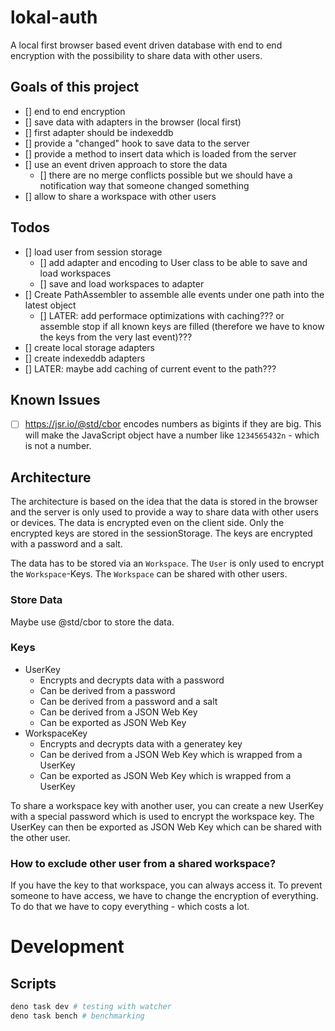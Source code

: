 # lokal-auth

A local first browser based event driven database with end to end encryption
with the possibility to share data with other users.

## Goals of this project

- [] end to end encryption
- [] save data with adapters in the browser (local first)
- [] first adapter should be indexeddb
- [] provide a "changed" hook to save data to the server
- [] provide a method to insert data which is loaded from the server
- [] use an event driven approach to store the data
  - [] there are no merge conflicts possible but we should have a notification
    way that someone changed something
- [] allow to share a workspace with other users

## Todos

- [] load user from session storage
  - [] add adapter and encoding to User class to be able to save and load
    workspaces
  - [] save and load workspaces to adapter
- [] Create PathAssembler to assemble alle events under one path into the latest
  object
  - [] LATER: add performace optimizations with caching??? or assemble stop if
    all known keys are filled (therefore we have to know the keys from the very
    last event)???
- [] create local storage adapters
- [] create indexeddb adapters
- [] LATER: maybe add caching of current event to the path???

## Known Issues

- [ ] https://jsr.io/@std/cbor encodes numbers as bigints if they are big. This
      will make the JavaScript object have a number like `1234565432n` - which
      is not a number.

## Architecture

The architecture is based on the idea that the data is stored in the browser and
the server is only used to provide a way to share data with other users or
devices. The data is encrypted even on the client side. Only the encrypted keys
are stored in the sessionStorage. The keys are encrypted with a password and a
salt.

The data has to be stored via an `Workspace`. The `User` is only used to encrypt
the `Workspace`-Keys. The `Workspace` can be shared with other users.

### Store Data

Maybe use @std/cbor to store the data.

### Keys

- UserKey
  - Encrypts and decrypts data with a password
  - Can be derived from a password
  - Can be derived from a password and a salt
  - Can be derived from a JSON Web Key
  - Can be exported as JSON Web Key
- WorkspaceKey
  - Encrypts and decrypts data with a generatey key
  - Can be derived from a JSON Web Key which is wrapped from a UserKey
  - Can be exported as JSON Web Key which is wrapped from a UserKey

To share a workspace key with another user, you can create a new UserKey with a
special password which is used to encrypt the workspace key. The UserKey can
then be exported as JSON Web Key which can be shared with the other user.

### How to exclude other user from a shared workspace?

If you have the key to that workspace, you can always access it. To prevent
someone to have access, we have to change the encryption of everything. To do
that we have to copy everything - which costs a lot.

# Development

## Scripts

```bash
deno task dev # testing with watcher
deno task bench # benchmarking
```
